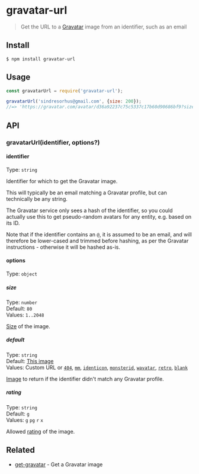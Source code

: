 # gravatar-url

> Get the URL to a [Gravatar](https://en.gravatar.com) image from an identifier, such as an email

## Install

```
$ npm install gravatar-url
```

## Usage

```js
const gravatarUrl = require('gravatar-url');

gravatarUrl('sindresorhus@gmail.com', {size: 200});
//=> 'https://gravatar.com/avatar/d36a92237c75c5337c17b60d90686bf9?size=200'
```

## API

### gravatarUrl(identifier, options?)

#### identifier

Type: `string`

Identifier for which to get the Gravatar image.

This will typically be an email matching a Gravatar profile, but can technically be any string.

The Gravatar service only sees a hash of the identifier, so you could actually use this to get pseudo-random avatars for any entity, e.g. based on its ID.

Note that if the identifier contains an `@`, it is assumed to be an email, and will therefore be lower-cased and trimmed before hashing, as per the Gravatar instructions - otherwise it will be hashed as-is.

#### options

Type: `object`

##### size

Type: `number`\
Default: `80`\
Values: `1..2048`

[Size](https://en.gravatar.com/site/implement/images/#size) of the image.

##### default

Type: `string`\
Default: [This image](https://gravatar.com/avatar/00000000000000000000000000000000)\
Values: Custom URL or [`404`](https://gravatar.com/avatar/5cc22f8c06631cccead907acbb627b69?default=404), [`mm`](https://gravatar.com/avatar/5cc22f8c06631cccead907acbb627b69?default=mm), [`identicon`](https://gravatar.com/avatar/5cc22f8c06631cccead907acbb627b69?default=identicon), [`monsterid`](https://gravatar.com/avatar/5cc22f8c06631cccead907acbb627b69?default=monsterid), [`wavatar`](https://gravatar.com/avatar/5cc22f8c06631cccead907acbb627b69?default=wavatar), [`retro`](https://gravatar.com/avatar/5cc22f8c06631cccead907acbb627b69?default=retro), [`blank`](https://gravatar.com/avatar/5cc22f8c06631cccead907acbb627b69?default=blank)

[Image](https://en.gravatar.com/site/implement/images/#default-image) to return if the identifier didn't match any Gravatar profile.

##### rating

Type: `string`\
Default: `g`\
Values: `g` `pg` `r` `x`

Allowed [rating](https://en.gravatar.com/site/implement/images/#rating) of the image.

## Related

- [get-gravatar](https://github.com/sindresorhus/get-gravatar) - Get a Gravatar image
